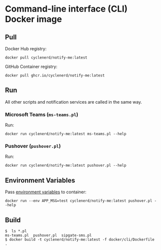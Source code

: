 # Command-line interface (CLI) Docker image

## Pull

Docker Hub registry:
```shell
docker pull cyclenerd/notify-me:latest
```

GitHub Container registry:
```shell
docker pull ghcr.io/cyclenerd/notify-me:latest
```

## Run

All other scripts and notification services are called in the same way.

### Microsoft Teams (`ms-teams.pl`)

Run:
```
docker run cyclenerd/notify-me:latest ms-teams.pl --help
```

### Pushover (`pushover.pl`)

Run:
```
docker run cyclenerd/notify-me:latest pushover.pl --help
```

## Environment Variables

Pass [environment variables](https://github.com/Cyclenerd/notify-me#environment-variables) to container:
```shell
docker run --env APP_MSG=test cyclenerd/notify-me:latest pushover.pl --help
```

## Build

```text
$  ls *.pl
ms-teams.pl  pushover.pl  sipgate-sms.pl
$ docker build -t cyclenerd/notify-me:latest -f docker/cli/Dockerfile .
```